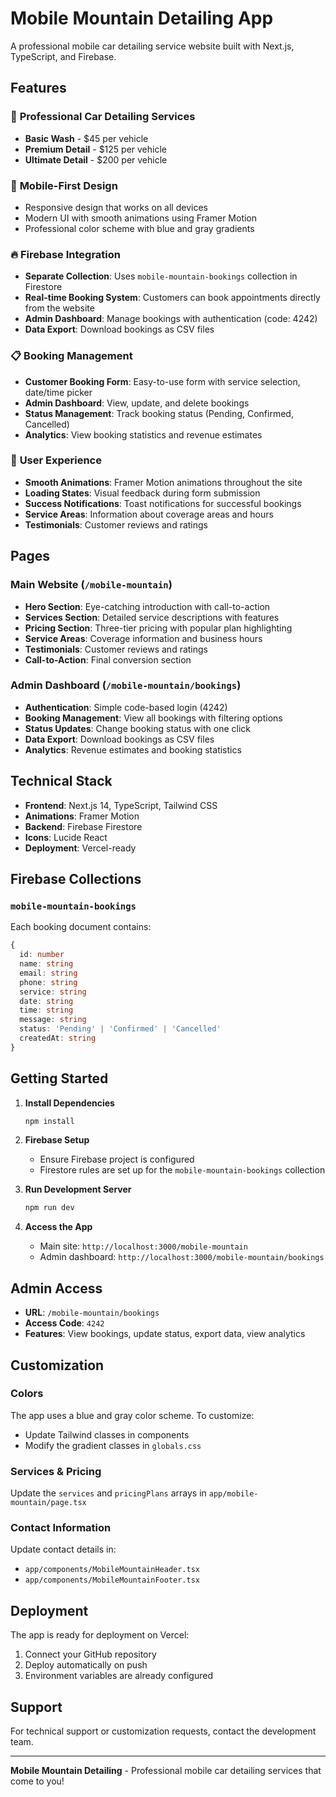 # Mobile Mountain Detailing App

A professional mobile car detailing service website built with Next.js, TypeScript, and Firebase.

## Features

### 🚗 **Professional Car Detailing Services**
- **Basic Wash** - $45 per vehicle
- **Premium Detail** - $125 per vehicle  
- **Ultimate Detail** - $200 per vehicle

### 📱 **Mobile-First Design**
- Responsive design that works on all devices
- Modern UI with smooth animations using Framer Motion
- Professional color scheme with blue and gray gradients

### 🔥 **Firebase Integration**
- **Separate Collection**: Uses `mobile-mountain-bookings` collection in Firestore
- **Real-time Booking System**: Customers can book appointments directly from the website
- **Admin Dashboard**: Manage bookings with authentication (code: 4242)
- **Data Export**: Download bookings as CSV files

### 📋 **Booking Management**
- **Customer Booking Form**: Easy-to-use form with service selection, date/time picker
- **Admin Dashboard**: View, update, and delete bookings
- **Status Management**: Track booking status (Pending, Confirmed, Cancelled)
- **Analytics**: View booking statistics and revenue estimates

### 🎨 **User Experience**
- **Smooth Animations**: Framer Motion animations throughout the site
- **Loading States**: Visual feedback during form submission
- **Success Notifications**: Toast notifications for successful bookings
- **Service Areas**: Information about coverage areas and hours
- **Testimonials**: Customer reviews and ratings

## Pages

### Main Website (`/mobile-mountain`)
- **Hero Section**: Eye-catching introduction with call-to-action
- **Services Section**: Detailed service descriptions with features
- **Pricing Section**: Three-tier pricing with popular plan highlighting
- **Service Areas**: Coverage information and business hours
- **Testimonials**: Customer reviews and ratings
- **Call-to-Action**: Final conversion section

### Admin Dashboard (`/mobile-mountain/bookings`)
- **Authentication**: Simple code-based login (4242)
- **Booking Management**: View all bookings with filtering options
- **Status Updates**: Change booking status with one click
- **Data Export**: Download bookings as CSV files
- **Analytics**: Revenue estimates and booking statistics

## Technical Stack

- **Frontend**: Next.js 14, TypeScript, Tailwind CSS
- **Animations**: Framer Motion
- **Backend**: Firebase Firestore
- **Icons**: Lucide React
- **Deployment**: Vercel-ready

## Firebase Collections

### `mobile-mountain-bookings`
Each booking document contains:
```typescript
{
  id: number
  name: string
  email: string
  phone: string
  service: string
  date: string
  time: string
  message: string
  status: 'Pending' | 'Confirmed' | 'Cancelled'
  createdAt: string
}
```

## Getting Started

1. **Install Dependencies**
   ```bash
   npm install
   ```

2. **Firebase Setup**
   - Ensure Firebase project is configured
   - Firestore rules are set up for the `mobile-mountain-bookings` collection

3. **Run Development Server**
   ```bash
   npm run dev
   ```

4. **Access the App**
   - Main site: `http://localhost:3000/mobile-mountain`
   - Admin dashboard: `http://localhost:3000/mobile-mountain/bookings`

## Admin Access

- **URL**: `/mobile-mountain/bookings`
- **Access Code**: `4242`
- **Features**: View bookings, update status, export data, view analytics

## Customization

### Colors
The app uses a blue and gray color scheme. To customize:
- Update Tailwind classes in components
- Modify the gradient classes in `globals.css`

### Services & Pricing
Update the `services` and `pricingPlans` arrays in `app/mobile-mountain/page.tsx`

### Contact Information
Update contact details in:
- `app/components/MobileMountainHeader.tsx`
- `app/components/MobileMountainFooter.tsx`

## Deployment

The app is ready for deployment on Vercel:
1. Connect your GitHub repository
2. Deploy automatically on push
3. Environment variables are already configured

## Support

For technical support or customization requests, contact the development team.

---

**Mobile Mountain Detailing** - Professional mobile car detailing services that come to you!
